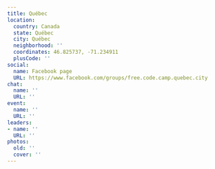 ```yaml
---
title: Québec
location:
  country: Canada
  state: Québec
  city: Québec
  neighborhood: ''
  coordinates: 46.825737, -71.234911
  plusCode: ''
social:
  name: Facebook page
  URL: https://www.facebook.com/groups/free.code.camp.quebec.city
chat:
  name: ''
  URL: ''
event:
  name: ''
  URL: ''
leaders:
- name: ''
  URL: ''
photos:
  old: ''
  cover: ''
---
```

